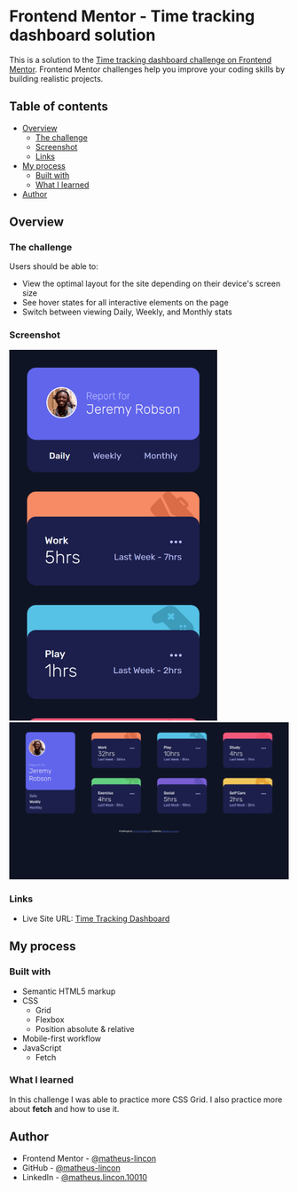 # Frontend Mentor - Time tracking dashboard solution

This is a solution to the [Time tracking dashboard challenge on Frontend Mentor](https://www.frontendmentor.io/challenges/time-tracking-dashboard-UIQ7167Jw). Frontend Mentor challenges help you improve your coding skills by building realistic projects.

## Table of contents

- [Overview](#overview)
  - [The challenge](#the-challenge)
  - [Screenshot](#screenshot)
  - [Links](#links)
- [My process](#my-process)
  - [Built with](#built-with)
  - [What I learned](#what-i-learned)
- [Author](#author)

## Overview

### The challenge

Users should be able to:

- View the optimal layout for the site depending on their device's screen size
- See hover states for all interactive elements on the page
- Switch between viewing Daily, Weekly, and Monthly stats

### Screenshot

<img src="./screenshots/mobile.png" width="375px">
<img src="./screenshots/desktop.png" min-width="375px">

### Links

- Live Site URL: [Time Tracking Dashboard](https://matheus-lincon.github.io/time-tracking-dashboard)

## My process

### Built with

- Semantic HTML5 markup
- CSS
  - Grid
  - Flexbox
  - Position absolute & relative
- Mobile-first workflow
- JavaScript
  - Fetch

### What I learned

In this challenge I was able to practice more CSS Grid.
I also practice more about **fetch** and how to use it.

## Author

- Frontend Mentor - [@matheus-lincon](https://www.frontendmentor.io/profile/matheus-lincon)
- GitHub - [@matheus-lincon](https://www.github.com/matheus-lincon)
- LinkedIn - [@matheus.lincon.10010](https://www.linkedin.com/in/matheus-lincon-10010)
